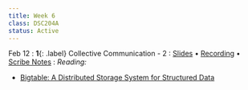 ```yaml
---
title: Week 6
class: DSC204A
status: Active
---
```


Feb 12
: **1**{: .label} Collective Communication - 2 
  : [Slides](assets/slides/14_parallelism-1.pdf) &#8226; [Recording](#) &#8226; [Scribe Notes](#)
: *Reading:*
* [Bigtable: A Distributed Storage System for Structured Data](https://static.googleusercontent.com/media/research.google.com/zh-CN//archive/bigtable-osdi06.pdf)
